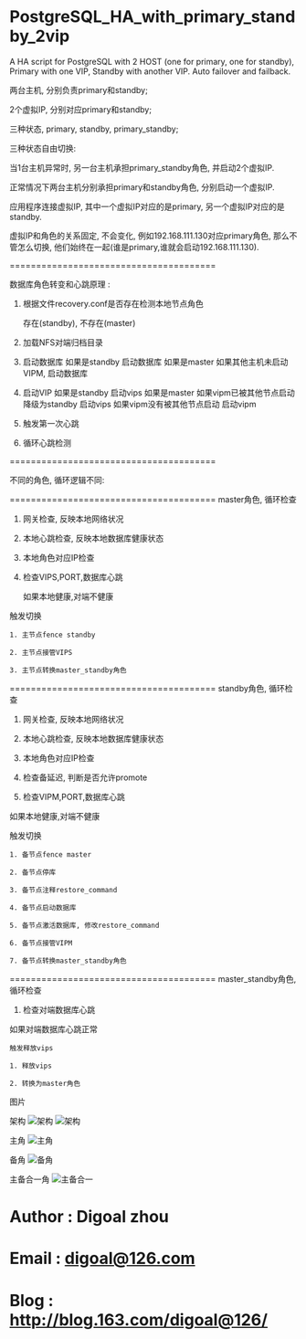 PostgreSQL_HA_with_primary_standby_2vip
=======================================

A HA script for PostgreSQL with 2 HOST (one for primary, one for standby), Primary with one VIP, Standby with another VIP. Auto failover and failback.

两台主机, 分别负责primary和standby;

2个虚拟IP, 分别对应primary和standby;

三种状态, primary, standby, primary_standby;

三种状态自由切换:

  当1台主机异常时, 另一台主机承担primary_standby角色, 并启动2个虚拟IP.

  正常情况下两台主机分别承担primary和standby角色, 分别启动一个虚拟IP.

  应用程序连接虚拟IP, 其中一个虚拟IP对应的是primary, 另一个虚拟IP对应的是standby. 
  
  虚拟IP和角色的关系固定, 不会变化, 例如192.168.111.130对应primary角色, 那么不管怎么切换, 他们始终在一起(谁是primary,谁就会启动192.168.111.130).

=======================================

数据库角色转变和心跳原理 : 

1. 根据文件recovery.conf是否存在检测本地节点角色

    存在(standby), 不存在(master)

2. 加载NFS对端归档目录

3. 启动数据库
    如果是standby
      启动数据库
    如果是master
      如果其他主机未启动VIPM, 启动数据库

4. 启动VIP
    如果是standby
      启动vips
    如果是master
      如果vipm已被其他节点启动
        降级为standby
        启动vips
      如果vipm没有被其他节点启动
        启动vipm

5. 触发第一次心跳

6. 循环心跳检测

=======================================

不同的角色, 循环逻辑不同:

=======================================
master角色, 循环检查

  1. 网关检查, 反映本地网络状况

  2. 本地心跳检查, 反映本地数据库健康状态

  3. 本地角色对应IP检查

  4. 检查VIPS,PORT,数据库心跳

     如果本地健康,对端不健康

  触发切换

    1. 主节点fence standby

    2. 主节点接管VIPS

    3. 主节点转换master_standby角色

=======================================
standby角色, 循环检查

  1. 网关检查, 反映本地网络状况

  2. 本地心跳检查, 反映本地数据库健康状态

  3. 本地角色对应IP检查

  4. 检查备延迟, 判断是否允许promote

  5. 检查VIPM,PORT,数据库心跳

  如果本地健康,对端不健康

  触发切换

    1. 备节点fence master

    2. 备节点停库

    3. 备节点注释restore_command

    4. 备节点启动数据库

    5. 备节点激活数据库, 修改restore_command

    6. 备节点接管VIPM

    7. 备节点转换master_standby角色

=======================================
master_standby角色, 循环检查

  1. 检查对端数据库心跳

  如果对端数据库心跳正常

    触发释放vips

    1. 释放vips

    2. 转换为master角色

图片

架构
![架构](https://github.com/digoal/PostgreSQL_HA_with_primary_standby_2vip/raw/master/m_s_ha_1.png)
![架构](https://github.com/digoal/PostgreSQL_HA_with_primary_standby_2vip/raw/master/m_s_ha_arch.png)

主角
![主角](https://github.com/digoal/PostgreSQL_HA_with_primary_standby_2vip/raw/master/m_s_ha_2.png)

备角
![备角](https://github.com/digoal/PostgreSQL_HA_with_primary_standby_2vip/raw/master/m_s_ha_3.png)

主备合一角
![主备合一](https://github.com/digoal/PostgreSQL_HA_with_primary_standby_2vip/raw/master/m_s_ha_4.png)

# Author : Digoal zhou
# Email : digoal@126.com
# Blog : http://blog.163.com/digoal@126/
